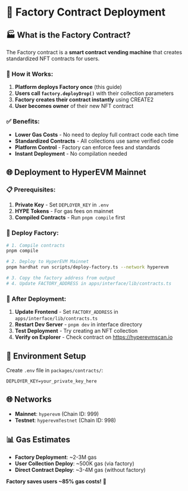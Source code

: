 # 🚀 Factory Contract Deployment

## 🏭 What is the Factory Contract?

The Factory contract is a **smart contract vending machine** that creates standardized NFT contracts for users.

### 🔄 How it Works:
1. **Platform deploys Factory once** (this guide)
2. **Users call `factory.deployDrop()`** with their collection parameters
3. **Factory creates their contract instantly** using CREATE2
4. **User becomes owner** of their new NFT contract

### ✅ Benefits:
- **Lower Gas Costs** - No need to deploy full contract code each time
- **Standardized Contracts** - All collections use same verified code
- **Platform Control** - Factory can enforce fees and standards
- **Instant Deployment** - No compilation needed

## 🌐 Deployment to HyperEVM Mainnet

### 📋 Prerequisites:
1. **Private Key** - Set `DEPLOYER_KEY` in `.env`
2. **HYPE Tokens** - For gas fees on mainnet
3. **Compiled Contracts** - Run `pnpm compile` first

### 🚀 Deploy Factory:
```bash
# 1. Compile contracts
pnpm compile

# 2. Deploy to HyperEVM Mainnet
pnpm hardhat run scripts/deploy-factory.ts --network hyperevm

# 3. Copy the factory address from output
# 4. Update FACTORY_ADDRESS in apps/interface/lib/contracts.ts
```

### 📍 After Deployment:
1. **Update Frontend** - Set `FACTORY_ADDRESS` in `apps/interface/lib/contracts.ts`
2. **Restart Dev Server** - `pnpm dev` in interface directory
3. **Test Deployment** - Try creating an NFT collection
4. **Verify on Explorer** - Check contract on https://hyperevmscan.io

## 🔧 Environment Setup

Create `.env` file in `packages/contracts/`:
```env
DEPLOYER_KEY=your_private_key_here
```

## 🌐 Networks

- **Mainnet**: `hyperevm` (Chain ID: 999)
- **Testnet**: `hyperevmTestnet` (Chain ID: 998)

## 📊 Gas Estimates

- **Factory Deployment**: ~2-3M gas
- **User Collection Deploy**: ~500K gas (via factory)
- **Direct Contract Deploy**: ~3-4M gas (without factory)

**Factory saves users ~85% gas costs!** 🎉
